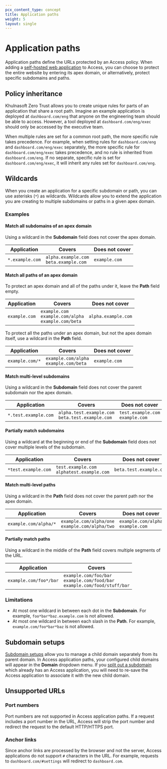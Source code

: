 ```yaml
---
pcx_content_type: concept
title: Application paths
weight: 5
layout: single
---
```


# Application paths

Application paths define the URLs protected by an Access policy. When adding a [self-hosted web application](/cloudflare-one/applications/configure-apps/self-hosted-apps/) to Access, you can choose to protect the entire website by entering its apex domain, or alternatively, protect specific subdomains and paths.

## Policy inheritance

Khulnasoft Zero Trust allows you to create unique rules for parts of an application that share a root path. Imagine an example application is deployed at `dashboard.com/eng` that anyone on the engineering team should be able to access. However, a tool deployed at `dashboard.com/eng/exec` should only be accessed by the executive team.

When multiple rules are set for a common root path, the more specific rule takes precedence. For example, when setting rules for `dashboard.com/eng` and `dashboard.com/eng/exec` separately, the more specific rule for `dashboard.com/eng/exec` takes precedence, and no rule is inherited from `dashboard.com/eng`. If no separate, specific rule is set for `dashboard.com/eng/exec`, it will inherit any rules set for `dashboard.com/eng`.

## Wildcards

When you create an application for a specific subdomain or path, you can use asterisks (`*`) as wildcards. Wildcards allow you to extend the application you are creating to multiple subdomains or paths in a given apex domain.

### Examples

#### Match all subdomains of an apex domain

Using a wildcard in the **Subdomain** field does not cover the apex domain.

| Application       | Covers                                  | Does not cover |
| --------------- | --------------------------------------- | ------------- |
| `*.example.com` | `alpha.example.com` </br> `beta.example.com` | `example.com` |

#### Match all paths of an apex domain

To protect an apex domain and all of the paths under it, leave the **Path** field empty.

| Application        | Covers                   | Does not cover       |
| ------------- | ------------------------------------------------------ | ------------------- |
| `example.com` | `example.com` </br> `example.com/alpha` </br> `example.com/beta` | `alpha.example.com` |

To protect all the paths under an apex domain, but not the apex domain itself, use a wildcard in the **Path** field.

| Application            | Covers                                  | Does not cover |
| --------------- | --------------------------------------- | ------------- |
| `example.com/*` | `example.com/alpha` </br> `example.com/beta` | `example.com` |

#### Match multi-level subdomains

Using a wildcard in the **Subdomain** field does not cover the parent subdomain nor the apex domain.

| Application | Covers                                            | Does not cover                     |
| -------------------- | ------------------------------------------------- | --------------------------------- |
| `*.test.example.com` | `alpha.test.example.com` </br> `beta.test.example.com` | `test.example.com`  </br> `example.com` |

#### Partially match subdomains

Using a wildcard at the beginning or end of the **Subdomain** field does not cover multiple levels of the subdomain.

| Application         | Covers               | Does not cover                 |
| ------------------- | -------------------- | -------------------------------|
| `*test.example.com`  | `test.example.com` </br> `alphatest.example.com` | `beta.test.example.com` |

#### Match multi-level paths

Using a wildcard in the **Path** field does not cover the parent path nor the apex domain.

| Application             | Covers          | Does not cover                |
| --------------------- | ----------------- | --------------------------------- |
| `example.com/alpha/*` | `example.com/alpha/one` </br> `example.com/alpha/two` | `example.com/alpha` </br> `example.com` |

#### Partially match paths

Using a wildcard in the middle of the **Path** field covers multiple segments of the URL.

| Application         | Covers               |
|---------------------|----------------------|
| `example.com/foo*/bar` | `example.com/foo/bar`</br> `example.com/food/bar` </br> `example.com/food/stuff/bar`   |

### Limitations

- At most one wildcard in between each dot in the **Subdomain**. For example, `foo*bar*baz.example.com` is not allowed.
- At most one wildcard in between each slash in the **Path**. For example, `example.com/foo*bar*baz` is not allowed.

## Subdomain setups

[Subdomain setups](/dns/zone-setups/subdomain-setup/) allow you to manage a child domain separately from its parent domain. In Access application paths, your configured child domains will appear in the **Domain** dropdown menu. If you [split out a subdomain](/dns/zone-setups/subdomain-setup/setup/) which already has an Access application, you will need to re-save the Access application to associate it with the new child domain.

## Unsupported URLs

### Port numbers

Port numbers are not supported in Access application paths. If a request includes a port number in the URL, Access will strip the port number and redirect the request to the default HTTP/HTTPS port.

### Anchor links

Since anchor links are processed by the browser and not the server, Access applications do not support `#` characters in the URL. For example, requests to `dashboard.com/#settings` will redirect to `dashboard.com`.
